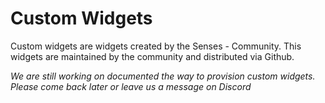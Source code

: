 # Custom Widgets

Custom widgets are widgets created by the Senses - Community. This widgets are maintained by the community and distributed via Github. 

<em>We are still working on documented the way to provision custom widgets. Please come back later or leave us a message on Discord</em>